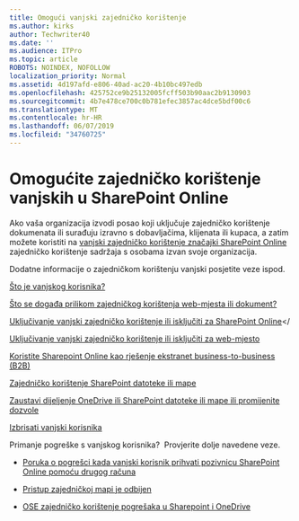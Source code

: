 ```yaml
---
title: Omogući vanjski zajedničko korištenje
ms.author: kirks
author: Techwriter40
ms.date: ''
ms.audience: ITPro
ms.topic: article
ROBOTS: NOINDEX, NOFOLLOW
localization_priority: Normal
ms.assetid: 4d197afd-e806-40ad-ac20-4b10bc497edb
ms.openlocfilehash: 425752ce9b25132005fcff503b90aac2b9130903
ms.sourcegitcommit: 4b7e478ce700c0b781efec3857ac4dce5bdf00c6
ms.translationtype: MT
ms.contentlocale: hr-HR
ms.lasthandoff: 06/07/2019
ms.locfileid: "34760725"
---
```

# <a name="enable-external-sharing-in-sharepoint-online"></a>Omogućite zajedničko korištenje vanjskih u SharePoint Online

Ako vaša organizacija izvodi posao koji uključuje zajedničko korištenje dokumenata ili surađuju izravno s dobavljačima, klijenata ili kupaca, a zatim možete koristiti na [vanjski zajedničko korištenje značajki SharePoint Online](https://docs.microsoft.com/sharepoint/external-sharing-overview) zajedničko korištenje sadržaja s osobama izvan svoje organizacija.

Dodatne informacije o zajedničkom korištenju vanjski posjetite veze ispod.

[Što je vanjskog korisnika?](https://docs.microsoft.com/sharepoint/external-sharing-overview#what-is-an-external-user)

[Što se događa prilikom zajedničkog korištenja web-mjesta ili dokument?](https://docs.microsoft.com/sharepoint/external-sharing-overview#what-happens-when-i-share-a-site-or-document)


[Uključivanje vanjski zajedničko korištenje ili isključiti za SharePoint Online](https://docs.microsoft.com/sharepoint/turn-external-sharing-on-or-off)</

[Uključivanje vanjski zajedničko korištenje ili isključiti za web-mjesto](https://docs.microsoft.com/sharepoint/change-external-sharing-site)

[Koristite Sharepoint Online kao rješenje ekstranet business-to-business (B2B)](https://docs.microsoft.com/sharepoint/create-b2b-extranet)

[Zajedničko korištenje SharePoint datoteke ili mape](https://support.office.com/article/share-sharepoint-files-or-folders-1fe37332-0f9a-4719-970e-d2578da4941c)

[Zaustavi dijeljenje OneDrive ili SharePoint datoteke ili mape ili promijenite dozvole](https://support.office.com/article/stop-sharing-onedrive-or-sharepoint-files-or-folders-or-change-permissions-0a36470f-d7fe-40a0-bd74-0ac6c1e13323?ui=en-US&amp;rs=en-US&amp;ad=US)

[Izbrisati vanjski korisnika](https://docs.microsoft.com/sharepoint/remove-users#delete-a-guest-from-the-microsoft-365-admin-center)

Primanje pogreške s vanjskog korisnika? &nbsp;Provjerite dolje navedene veze.

- [Poruka o pogrešci kada vanjski korisnik prihvati pozivnicu SharePoint Online pomoću drugog računa](https://support.office.com/article/Error-message-when-an-external-user-accepts-a-SharePoint-Online-invitation-by-using-another-account-f0d34413-ea7c-42c7-a485-c4e5d421e5f0- )

- [Pristup zajedničkoj mapi je odbijen](https://support.office.com/client/d678b57a-53ad-4414-9423-d8726a0c532f)

- [OSE zajedničko korištenje pogrešaka u Sharepoint i OneDrive](https://docs.microsoft.com/sharepoint/sharepoint-onedrive-error-message)

